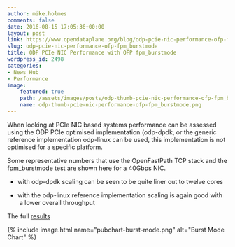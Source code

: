 ```yaml
---
author: mike.holmes
comments: false
date: 2016-08-15 17:05:36+00:00
layout: post
link: https://www.opendataplane.org/blog/odp-pcie-nic-performance-ofp-fpm_burstmode/
slug: odp-pcie-nic-performance-ofp-fpm_burstmode
title: ODP PCIe NIC Performance with OFP fpm_burstmode
wordpress_id: 2498
categories:
- News Hub
- Performance
image:
    featured: true
    path: /assets/images/posts/odp-thumb-pcie-nic-performance-ofp-fpm_burstmode.png
    name: odp-thumb-pcie-nic-performance-ofp-fpm_burstmode.png
---
```


When looking at PCIe NIC based systems performance can be assessed using the ODP PCIe optimised implementation (odp-dpdk, or the generic reference implementation odp-linux can be used, this implementation is not optimised for a specific platform.

Some representative numbers that use the OpenFastPath TCP stack and the fpm_burstmode test are shown here for a 40Gbps NIC.

  * with odp-dpdk scaling can be seen to be quite liner out to twelve cores


  * with the odp-linux reference implementation scaling is again good with  a lower overall throughput


The full [results](https://docs.google.com/spreadsheets/d/12KCE7ZYow_8Qq6Rd5NQmEnc9TQ5M_PfKx3X4mghgLds/edit?usp=sharing)

{% include image.html name="pubchart-burst-mode.png" alt="Burst Mode Chart" %}
